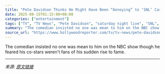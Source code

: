 ```yaml
---
title: "Pete Davidson Thinks He Might Have Been “Annoying” to ‘SNL’ Cast: “I Did Rub People the Wrong Way”"
date: 2025-08-15T01:15:00+08:00
categories: ["entertainment"]
tags: ["TV", "TV News", "Pete Davidson", "saturday night live", "SNL", "The Breakfast Club"]
summary: "The comedian insisted no one was mean to him on the NBC show though he feared his co-stars weren't fans of his sudden rise to fame."
source_url: "https://www.hollywoodreporter.com/tv/tv-news/pete-davidson-thinks-he-was-annoying-snl-cast-1236344942/"
---
```


The comedian insisted no one was mean to him on the NBC show though he feared his co-stars weren't fans of his sudden rise to fame.

---

*来源: [原文链接](https://www.hollywoodreporter.com/tv/tv-news/pete-davidson-thinks-he-was-annoying-snl-cast-1236344942/)*
